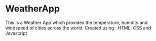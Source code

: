 # WeatherApp
This is a Weather App which provides the temperature, humdity and windspeed of cities across the world.
Created using : HTML, CSS and Javascript
